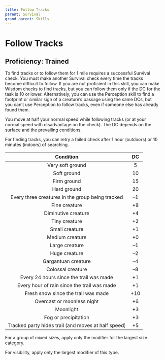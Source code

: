 ```yaml
---
title: Follow Tracks
parent: Survival
grand_parent: Skills
---
```


# Follow Tracks
## Proficiency: Trained
To find tracks or to follow them for 1 mile requires a successful Survival check. You must make another Survival check every time the tracks become difficult to follow. If you are not proficient in this skill, you can make Wisdom checks to find tracks, but you can follow them only if the DC for the task is 10 or lower. Alternatively, you can use the Perception skill to find a footprint or similar sign of a creature’s passage using the same DCs, but you can’t use Perception to follow tracks, even if someone else has already found them.

You move at half your normal speed while following tracks (or at your normal speed with disadvantage on the check). The DC depends on the surface and the prevailing conditions.

For finding tracks, you can retry a failed check after 1 hour (outdoors) or 10 minutes (indoors) of searching.

| Condition | DC |
|:---------:|:--:|
| Very soft ground | 5 |
| Soft ground | 10 |
| Firm ground | 15 |
| Hard ground | 20 |
| Every three creatures in the group being tracked | –1 |
| Fine creature | +8 |
| Diminutive creature | +4 |
| Tiny creature | +2 |
| Small creature | +1 |
| Medium creature | +0 |
| Large creature | –1 |
| Huge creature | –2 |
| Gargantuan creature | –4 |
| Colossal creature | –8 |
| Every 24 hours since the trail was made | +1 |
| Every hour of rain since the trail was made | +1 |
| Fresh snow since the trail was made | +10 |
| Overcast or moonless night | +6 |
| Moonlight | +3 |
| Fog or precipitation | +3 |
| Tracked party hides trail (and moves at half speed) | +5 |

For a group of mixed sizes, apply only the modifier for the largest size category.

For visibility, apply only the largest modifier of this type.
